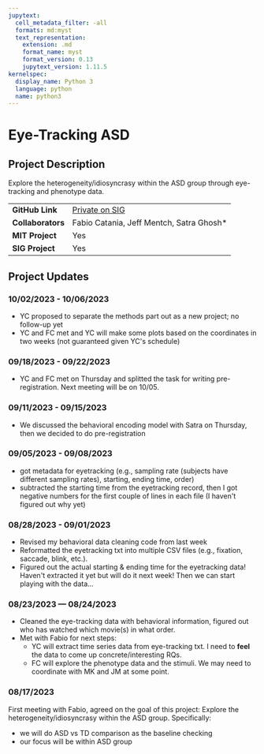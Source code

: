 ```yaml
---
jupytext:
  cell_metadata_filter: -all
  formats: md:myst
  text_representation:
    extension: .md
    format_name: myst
    format_version: 0.13
    jupytext_version: 1.11.5
kernelspec:
  display_name: Python 3
  language: python
  name: python3
---
```


# Eye-Tracking ASD

## Project Description
Explore the heterogeneity/idiosyncrasy within the ASD group through eye-tracking and phenotype data.

| | |
| -------------- | ----------------------------- |
| **GitHub Link**  | [Private on SIG](https://github.com/sensein/eye-tracking-asd) |
| **Collaborators**| Fabio Catania, Jeff Mentch, Satra Ghosh* |
| **MIT Project**  | Yes |
| **SIG Project**  | Yes |

## Project Updates

### 10/02/2023 - 10/06/2023
- YC proposed to separate the methods part out as a new project; no follow-up yet
- YC and FC met and YC will make some plots based on the coordinates in two weeks (not guaranteed given YC's schedule)

### 09/18/2023 - 09/22/2023
- YC and FC met on Thursday and splitted the task for writing pre-registration. Next meeting will be on 10/05.

### 09/11/2023 - 09/15/2023
- We discussed the behavioral encoding model with Satra on Thursday, then we decided to do pre-registration

### 09/05/2023 - 09/08/2023
- got metadata for eyetracking (e.g., sampling rate (subjects have different sampling rates), starting, ending time, order)
- subtracted the starting time from the eyetracking record, then I got negative numbers for the first couple of lines in each file (I haven't figured out why yet)

### 08/28/2023 - 09/01/2023
- Revised my behavioral data cleaning code from last week
- Reformatted the eyetracking txt into multiple CSV files (e.g., fixation, saccade, blink, etc.).
- Figured out the actual starting & ending time for the eyetracking data! Haven't extracted it yet but will do it next week! Then we can start playing with the data...

### 08/23/2023 — 08/24/2023
- Cleaned the eye-tracking data with behavioral information, figured out who has watched which movie(s) in what order.
- Met with Fabio for next steps:
  - YC will extract time series data from eye-tracking txt. I need to **feel** the data to come up concrete/interesting RQs. 
  - FC will explore the phenotype data and the stimuli. We may need to coordinate with MK and JM at some point.

### 08/17/2023
First meeting with Fabio, agreed on the goal of this project: Explore the heterogeneity/idiosyncrasy within the ASD group. Specifically:
- we will do ASD vs TD comparison as the baseline checking
- our focus will be within ASD group


